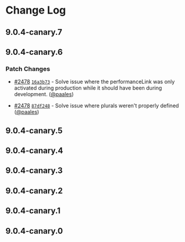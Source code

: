 # Change Log

## 9.0.4-canary.7

## 9.0.4-canary.6

### Patch Changes

- [#2478](https://github.com/graphcommerce-org/graphcommerce/pull/2478) [`16a3b73`](https://github.com/graphcommerce-org/graphcommerce/commit/16a3b73af173695605a0e8dfaa57777391e8b99d) - Solve issue where the performanceLink was only activated during production while it should have been during development. ([@paales](https://github.com/paales))

- [#2478](https://github.com/graphcommerce-org/graphcommerce/pull/2478) [`87df248`](https://github.com/graphcommerce-org/graphcommerce/commit/87df248a7154eed415da935d33f3cc6e48159ec9) - Solve issue where plurals weren't properly defined ([@paales](https://github.com/paales))

## 9.0.4-canary.5

## 9.0.4-canary.4

## 9.0.4-canary.3

## 9.0.4-canary.2

## 9.0.4-canary.1

## 9.0.4-canary.0
